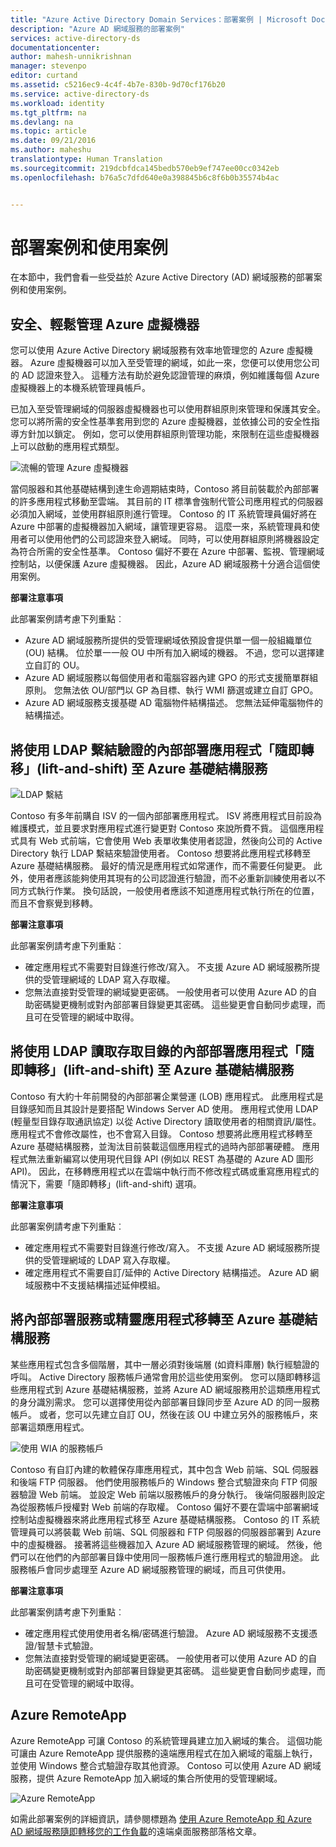 ```yaml
---
title: "Azure Active Directory Domain Services：部署案例 | Microsoft Docs"
description: "Azure AD 網域服務的部署案例"
services: active-directory-ds
documentationcenter: 
author: mahesh-unnikrishnan
manager: stevenpo
editor: curtand
ms.assetid: c5216ec9-4c4f-4b7e-830b-9d70cf176b20
ms.service: active-directory-ds
ms.workload: identity
ms.tgt_pltfrm: na
ms.devlang: na
ms.topic: article
ms.date: 09/21/2016
ms.author: maheshu
translationtype: Human Translation
ms.sourcegitcommit: 219dcbfdca145bedb570eb9ef747ee00cc0342eb
ms.openlocfilehash: b76a5c7dfd640e0a398845b6c8f6b0b35574b4ac


---
```

# <a name="deployment-scenarios-and-use-cases"></a>部署案例和使用案例
在本節中，我們會看一些受益於 Azure Active Directory (AD) 網域服務的部署案例和使用案例。

## <a name="secure-easy-administration-of-azure-virtual-machines"></a>安全、輕鬆管理 Azure 虛擬機器
您可以使用 Azure Active Directory 網域服務有效率地管理您的 Azure 虛擬機器。 Azure 虛擬機器可以加入至受管理的網域，如此一來，您便可以使用您公司的 AD 認證來登入。 這種方法有助於避免認證管理的麻煩，例如維護每個 Azure 虛擬機器上的本機系統管理員帳戶。

已加入至受管理網域的伺服器虛擬機器也可以使用群組原則來管理和保護其安全。 您可以將所需的安全性基準套用到您的 Azure 虛擬機器，並依據公司的安全性指導方針加以鎖定。 例如，您可以使用群組原則管理功能，來限制在這些虛擬機器上可以啟動的應用程式類型。

![流暢的管理 Azure 虛擬機器](./media/active-directory-domain-services-scenarios/streamlined-vm-administration.png)

當伺服器和其他基礎結構到達生命週期結束時，Contoso 將目前裝載於內部部署的許多應用程式移動至雲端。 其目前的 IT 標準會強制代管公司應用程式的伺服器必須加入網域，並使用群組原則進行管理。 Contoso 的 IT 系統管理員偏好將在 Azure 中部署的虛擬機器加入網域，讓管理更容易。 這麼一來，系統管理員和使用者可以使用他們的公司認證來登入網域。 同時，可以使用群組原則將機器設定為符合所需的安全性基準。 Contoso 偏好不要在 Azure 中部署、監視、管理網域控制站，以便保護 Azure 虛擬機器。 因此，Azure AD 網域服務十分適合這個使用案例。

**部署注意事項**

此部署案例請考慮下列重點︰

* Azure AD 網域服務所提供的受管理網域依預設會提供單一個一般組織單位 (OU) 結構。 位於單一一般 OU 中所有加入網域的機器。 不過，您可以選擇建立自訂的 OU。
* Azure AD 網域服務以每個使用者和電腦容器內建 GPO 的形式支援簡單群組原則。 您無法依 OU/部門以 GP 為目標、執行 WMI 篩選或建立自訂 GPO。
* Azure AD 網域服務支援基礎 AD 電腦物件結構描述。 您無法延伸電腦物件的結構描述。

## <a name="lift-and-shift-an-on-premises-application-that-uses-ldap-bind-authentication-to-azure-infrastructure-services"></a>將使用 LDAP 繫結驗證的內部部署應用程式「隨即轉移」(lift-and-shift) 至 Azure 基礎結構服務
![LDAP 繫結](./media/active-directory-domain-services-scenarios/ldap-bind.png)

Contoso 有多年前購自 ISV 的一個內部部署應用程式。 ISV 將應用程式目前設為維護模式，並且要求對應用程式進行變更對 Contoso 來說所費不貲。 這個應用程式具有 Web 式前端，它會使用 Web 表單收集使用者認證，然後向公司的 Active Directory 執行 LDAP 繫結來驗證使用者。 Contoso 想要將此應用程式移轉至 Azure 基礎結構服務。 最好的情況是應用程式如常運作，而不需要任何變更。 此外，使用者應該能夠使用其現有的公司認證進行驗證，而不必重新訓練使用者以不同方式執行作業。 換句話說，一般使用者應該不知道應用程式執行所在的位置，而且不會察覺到移轉。

**部署注意事項**

此部署案例請考慮下列重點︰

* 確定應用程式不需要對目錄進行修改/寫入。 不支援 Azure AD 網域服務所提供的受管理網域的 LDAP 寫入存取權。
* 您無法直接對受管理的網域變更密碼。 一般使用者可以使用 Azure AD 的自助密碼變更機制或對內部部署目錄變更其密碼。 這些變更會自動同步處理，而且可在受管理的網域中取得。

## <a name="lift-and-shift-an-on-premises-application-that-uses-ldap-read-to-access-the-directory-to-azure-infrastructure-services"></a>將使用 LDAP 讀取存取目錄的內部部署應用程式「隨即轉移」(lift-and-shift) 至 Azure 基礎結構服務
Contoso 有大約十年前開發的內部部署企業營運 (LOB) 應用程式。 此應用程式是目錄感知而且其設計是要搭配 Windows Server AD 使用。 應用程式使用 LDAP (輕量型目錄存取通訊協定) 以從 Active Directory 讀取使用者的相關資訊/屬性。 應用程式不會修改屬性，也不會寫入目錄。 Contoso 想要將此應用程式移轉至 Azure 基礎結構服務，並淘汰目前裝載這個應用程式的過時內部部署硬體。 應用程式無法重新編寫以使用現代目錄 API (例如以 REST 為基礎的 Azure AD 圖形 API)。 因此，在移轉應用程式以在雲端中執行而不修改程式碼或重寫應用程式的情況下，需要「隨即轉移」(lift-and-shift) 選項。

**部署注意事項**

此部署案例請考慮下列重點︰

* 確定應用程式不需要對目錄進行修改/寫入。 不支援 Azure AD 網域服務所提供的受管理網域的 LDAP 寫入存取權。
* 確定應用程式不需要自訂/延伸的 Active Directory 結構描述。 Azure AD 網域服務中不支援結構描述延伸模組。

## <a name="migrate-an-on-premises-service-or-daemon-application-to-azure-infrastructure-services"></a>將內部部署服務或精靈應用程式移轉至 Azure 基礎結構服務
某些應用程式包含多個階層，其中一層必須對後端層 (如資料庫層) 執行經驗證的呼叫。 Active Directory 服務帳戶通常會用於這些使用案例。 您可以隨即轉移這些應用程式到 Azure 基礎結構服務，並將 Azure AD 網域服務用於這類應用程式的身分識別需求。 您可以選擇使用從內部部署目錄同步至 Azure AD 的同一服務帳戶。 或者，您可以先建立自訂 OU，然後在該 OU 中建立另外的服務帳戶，來部署這類應用程式。

![使用 WIA 的服務帳戶](./media/active-directory-domain-services-scenarios/wia-service-account.png)

Contoso 有自訂內建的軟體保存庫應用程式，其中包含 Web 前端、SQL 伺服器和後端 FTP 伺服器。 他們使用服務帳戶的 Windows 整合式驗證來向 FTP 伺服器驗證 Web 前端。 並設定 Web 前端以服務帳戶的身分執行。 後端伺服器則設定為從服務帳戶授權對 Web 前端的存取權。 Contoso 偏好不要在雲端中部署網域控制站虛擬機器來將此應用程式移至 Azure 基礎結構服務。 Contoso 的 IT 系統管理員可以將裝載 Web 前端、SQL 伺服器和 FTP 伺服器的伺服器部署到 Azure 中的虛擬機器。 接著將這些機器加入 Azure AD 網域服務管理的網域。 然後，他們可以在他們的內部部署目錄中使用同一服務帳戶進行應用程式的驗證用途。 此服務帳戶會同步處理至 Azure AD 網域服務管理的網域，而且可供使用。

**部署注意事項**

此部署案例請考慮下列重點︰

* 確定應用程式使用使用者名稱/密碼進行驗證。 Azure AD 網域服務不支援憑證/智慧卡式驗證。
* 您無法直接對受管理的網域變更密碼。 一般使用者可以使用 Azure AD 的自助密碼變更機制或對內部部署目錄變更其密碼。 這些變更會自動同步處理，而且可在受管理的網域中取得。

## <a name="azure-remoteapp"></a>Azure RemoteApp
Azure RemoteApp 可讓 Contoso 的系統管理員建立加入網域的集合。 這個功能可讓由 Azure RemoteApp 提供服務的遠端應用程式在加入網域的電腦上執行，並使用 Windows 整合式驗證存取其他資源。 Contoso 可以使用 Azure AD 網域服務，提供 Azure RemoteApp 加入網域的集合所使用的受管理網域。

![Azure RemoteApp](./media/active-directory-domain-services-scenarios/azure-remoteapp.png)

如需此部署案例的詳細資訊，請參閱標題為 [使用 Azure RemoteApp 和 Azure AD 網域服務隨即轉移您的工作負載](http://blogs.msdn.com/b/rds/archive/2016/01/19/lift-and-shift-your-workloads-with-azure-remoteapp-and-azure-ad-domain-services.aspx)的遠端桌面服務部落格文章。




<!--HONumber=Nov16_HO3-->


